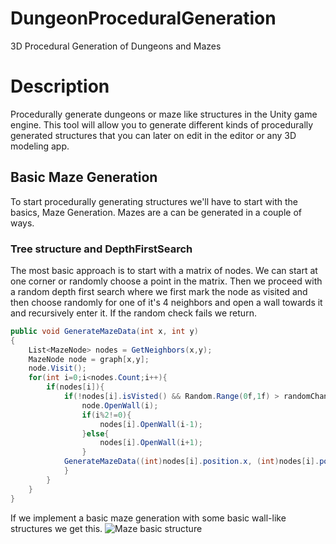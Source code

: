 # DungeonProceduralGeneration
3D Procedural Generation of Dungeons and Mazes

# Description
Procedurally generate dungeons or maze like structures in the Unity game engine. This tool will allow you to
generate different kinds of procedurally generated structures that you can later on edit in the editor or any 3D modeling app.

## Basic Maze Generation
To start procedurally generating structures we'll have to start with the basics, Maze Generation.
Mazes are a can be generated in a couple of ways.
### Tree structure and DepthFirstSearch
The most basic approach is to start with a matrix of nodes. We can start at one corner or randomly choose a point in the matrix.
Then we proceed with a random depth first search where we first mark the node as visited and then choose randomly for one of it's 4 neighbors and
open a wall towards it and recursively enter it. If the random check fails we return.
```c#
public void GenerateMazeData(int x, int y)
{
    List<MazeNode> nodes = GetNeighbors(x,y);
    MazeNode node = graph[x,y];
    node.Visit();
    for(int i=0;i<nodes.Count;i++){
        if(nodes[i]){
            if(!nodes[i].isVisted() && Random.Range(0f,1f) > randomChance){
                node.OpenWall(i);
                if(i%2!=0){
                    nodes[i].OpenWall(i-1);
                }else{
                    nodes[i].OpenWall(i+1);
                }
            GenerateMazeData((int)nodes[i].position.x, (int)nodes[i].position.y);
            }
        }  
    }
}
```
If we implement a basic maze generation with some basic wall-like structures we get this.
![Maze basic structure](https://github.com/filipgolaboski/DungeonProceduralGeneration/blob/feature/readme/ReadmeImages/MazeBasic.png?raw=true)
